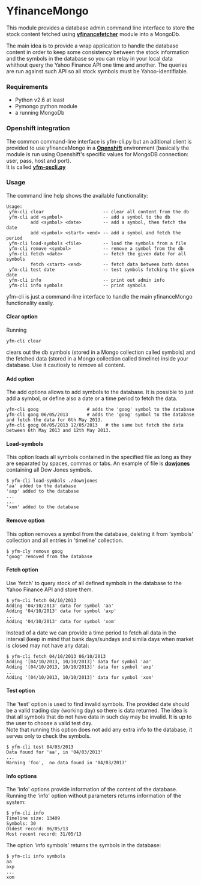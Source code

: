 YfinanceMongo
==============

This module provides a database admin command line interface to store the stock content fetched using 
__[yfinancefetcher](http://www.github.com/figurebelow/yfinancefetcher)__ module into a MongoDb.

The main idea is to provide a wrap application to handle the database content in order to keep some consistency between the 
stock information and the symbols in the database so you can relay in your local data whithout query the Yahoo Finance API one time and another.
The queries are run against such API so all stock symbols must be Yahoo-identifiable.

### Requirements
* Python v2.6 at least
* Pymongo python module
* a running MongoDb 

### Openshift integration

The common command-line interface is yfm-cli.py but an aditional client is provided to use yfinanceMongo in  a 
__[Openshift](http://www.openshift.com)__ environment (basically the module is run using Openshift's specific values for
MongoDB connection: user, pass, host and port).<br>
It is called __[yfm-oscli.py](https://github.com/figurebelow/yfinanceMongo/blob/master/yfm-oscli.py)__

### Usage
The command line help shows the available functionality:
```
Usage:
 yfm-cli clear                      -- clear all content from the db
 yfm-cli add <symbol>               -- add a symbol to the db
         add <symbol> <date>        -- add a symbol, then fetch the date
         add <symbol> <start> <end> -- add a symbol and fetch the period
 yfm-cli load-symbols <file>        -- load the symbols from a file
 yfm-cli remove <symbol>            -- remove a symbol from the db
 yfm-cli fetch <date>               -- fetch the given date for all symbols
         fetch <start> <end>        -- fetch data between both dates
 yfm-cli test date                  -- test symbols fetching the given date
 yfm-cli info                       -- print out admin info
 yfm-cli info symbols               -- print symbols

```

yfm-cli is just a command-line interface to handle the main yfinanceMongo functionality easily.

#### Clear option

Running

```
yfm-cli clear
```
clears out the db symbols (stored in a Mongo collection called symbols) and 
the fetched data (stored in a Mongo collection called timeline) inside your database.
Use it cautiosly to remove all content.

#### Add option

The add options allows to add symbols to the database. It is possible to just add a symbol, or define also
a date or a time period to fetch the data.

```
yfm-cli goog                  # adds the 'goog' symbol to the database
yfm-cli goog 06/05/2013       # adds the 'goog' symbol to the database and fetch the data for 6th May 2013.
yfm-cli goog 06/05/2013 12/05/2013   # the same but fetch the data between 6th May 2013 and 12th May 2013.
```

#### Load-symbols

This option loads all symbols contained in the specified file as long as they are separated by spaces, commas or tabs.
An example of file is __[dowjones](https://github.com/figurebelow/yfinanceMongo/blob/master/dowjones)__ containing all Dow Jones
symbols.

```
$ yfm-cli load-symbols ./downjones
'aa' added to the database
'axp' added to the database
...
...
'xom' added to the database
```

#### Remove option

This option removes a symbol from the database, deleting it from 'symbols' collection and all entries in 'timeline' collection.

```
$ yfm-cly remove goog
'goog' removed from the database
```

#### Fetch option

Use 'fetch' to query stock of all defined symbols in the database to the Yahoo Finance API and store them.

```
$ yfm-cli fetch 04/10/2013
Adding '04/10/2013' data for symbol 'aa'
Adding '04/10/2013' data for symbol 'axp'
...
Adding '04/10/2013' data for symbol 'xom'

```

Instead of a date we can provide a time period to fetch all data in the interval 
(keep in mind that bank days/sundays and simila days when market is closed may not have any data):

```
$ yfm-cli fetch 04/10/2013 06/10/2013
Adding '[04/10/2013, 10/10/2013]' data for symbol 'aa'
Adding '[04/10/2013, 10/10/2013]' data for symbol 'axp'
...
Adding '[04/10/2013, 10/10/2013]' data for symbol 'xom'
```

#### Test option

The 'test' option is used to find invalid symbols. 
The provided date should be a valid trading day (working day) so there is data returned. The idea is that all symbols 
that do not have data in such day may be invalid.
It is up to the user to choose a valid test day.<br>
Note that running this option does not add any extra info to the database, it serves only to check the symbols.
```
$ yfm-cli test 04/03/2013
Data found for 'aa', in '04/03/2013'
...
Warning 'foo',  no data found in '04/03/2013'
```

#### Info options
The 'info' options provide information of the content of the database.
Running the 'info' option without parameters returns information of the system:

```
$ yfm-cli info
Timeline size: 13409
Symbols: 30
Oldest record: 06/05/13
Most recent record: 31/05/13
```

The option 'info symbols' returns the symbols in the database:

```
$ yfm-cli info symbols
aa
axp
...
xom
```
